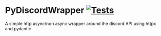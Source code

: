 # PyDiscordWrapper [![Tests](https://github.com/MarcoMuellner/PyDiscordWrapper/workflows/Tests/badge.svg)](https://github.com/<your-username>/hypermodern-python/actions?workflow=Tests)

A simple http async/non async wrapper around the discord API using httpx and pydantic
